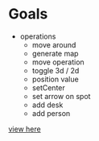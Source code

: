 
# Goals

- operations
    - move around
    - generate map
    - move operation
    - toggle 3d / 2d
    - position value
    - setCenter
    - set arrow on spot
    - add desk
    - add person

<a href="https://lukec611.github.io/basic-map/">view here</a>